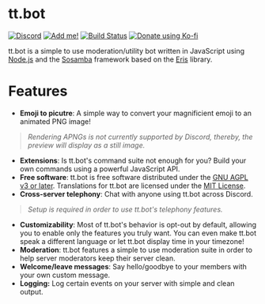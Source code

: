 <!--
Copyright (C) 2020 tt.bot dev team
 
This file is part of tt.bot.
 
tt.bot is free software: you can redistribute it and/or modify
it under the terms of the GNU Affero General Public License as published by
the Free Software Foundation, either version 3 of the License, or
(at your option) any later version.
 
tt.bot is distributed in the hope that it will be useful,
but WITHOUT ANY WARRANTY; without even the implied warranty of
MERCHANTABILITY or FITNESS FOR A PARTICULAR PURPOSE.  See the
GNU Affero General Public License for more details.
 
You should have received a copy of the GNU Affero General Public License
along with tt.bot.  If not, see <http://www.gnu.org/licenses/>.
-->
# tt.bot 
[![Discord][discord shield]][discord invite] [![Add me!][tt.bot add shield]][tt.bot invite]
[![Build Status][gh shield]][gh]
[![Donate using Ko-fi](https://www.ko-fi.com/img/githubbutton_sm.svg)](https://ko-fi.com/T6T11LVG2)

tt.bot is a simple to use moderation/utility bot written in JavaScript using [Node.js] and the [Sosamba] framework based on the [Eris] library.

# Features
- **Emoji to picutre**: A simple way to convert your magnificient emoji to an animated PNG image!
> *Rendering APNGs is not currently supported by Discord, thereby, the preview will display as a still image.*
- **Extensions**: Is tt.bot's command suite not enough for you? Build your own commands using a powerful JavaScript API.
- **Free software**: tt.bot is free software distributed under the [GNU AGPL v3 or later](./LICENSE). Translations for tt.bot are licensed under the [MIT License][language-license].
- **Cross-server telephony**: Chat with anyone using tt.bot across Discord.
> *Setup is required in order to use tt.bot's telephony features.*
- **Customizability**: Most of tt.bot's behavior is opt-out by default, allowing you to enable only the features you truly want. You can even make tt.bot speak a different language or let tt.bot display time in your timezone!
- **Moderation**: tt.bot features a simple to use moderation suite in order to help server moderators keep their server clean.
- **Welcome/leave messages**: Say hello/goodbye to your members with your own custom message.
- **Logging:** Log certain events on your server with simple and clean output.



[discord shield]: https://discordapp.com/api/guilds/195865382039453697/widget.png?style=shield
[discord invite]: https://discord.gg/pGN5dMq
[tt.bot add shield]: https://img.shields.io/badge/tt.bot-add%20to%20your%20server-008800.svg
[tt.bot invite]: https://discordapp.com/oauth2/authorize?scope=bot&client_id=195506253806436353
[gh shield]: https://github.com/tt-bot-dev/tt.bot/workflows/lint/badge.svg
[gh]: https://github.com/tt-bot-dev/tt.bot/actions
[Node.js]: https://nodejs.org
[Eris]: https://github.com/abalabahaha/eris
[Sosamba]: https://github.com/tt-bot-dev/sosamba
[language-license]: https://github.com/tt-bot-dev/languages/blob/master/LICENSE